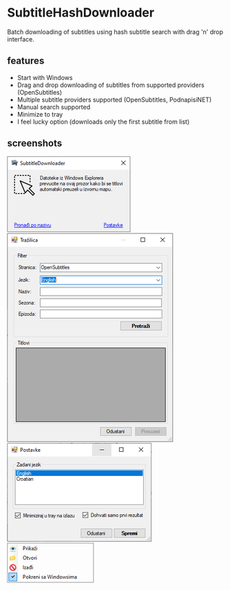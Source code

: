 # SubtitleHashDownloader
Batch downloading of subtitles using hash subtitle search with drag 'n' drop interface.

## features

- Start with Windows
- Drag and drop downloading of subtitles from supported providers (OpenSubtitles)
- Multiple subtitle providers supported (OpenSubtitles, PodnapisiNET)
- Manual search supported
- Minimize to tray
- I feel lucky option (downloads only the first subtitle from list)

## screenshots
![](https://github.com/hsnopek/SubtitleHashDownloader/blob/master/images/screenshot1.png)  
![](https://github.com/hsnopek/SubtitleHashDownloader/blob/master/images/screenshot2.png)  
![](https://github.com/hsnopek/SubtitleHashDownloader/blob/master/images/screenshot3.png)  
![](https://github.com/hsnopek/SubtitleHashDownloader/blob/master/images/screenshot4.png)